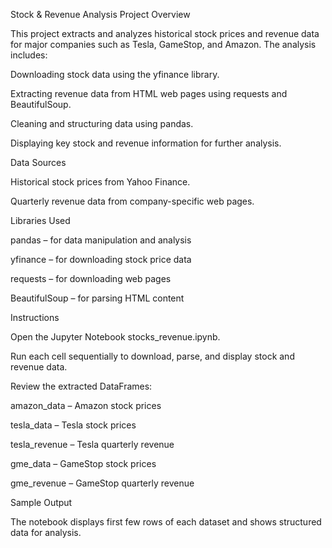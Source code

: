 Stock & Revenue Analysis
Project Overview

This project extracts and analyzes historical stock prices and revenue data for major companies such as Tesla, GameStop, and Amazon. The analysis includes:

Downloading stock data using the yfinance library.

Extracting revenue data from HTML web pages using requests and BeautifulSoup.

Cleaning and structuring data using pandas.

Displaying key stock and revenue information for further analysis.

Data Sources

Historical stock prices from Yahoo Finance.

Quarterly revenue data from company-specific web pages.

Libraries Used

pandas – for data manipulation and analysis

yfinance – for downloading stock price data

requests – for downloading web pages

BeautifulSoup – for parsing HTML content

Instructions

Open the Jupyter Notebook stocks_revenue.ipynb.

Run each cell sequentially to download, parse, and display stock and revenue data.

Review the extracted DataFrames:

amazon_data – Amazon stock prices

tesla_data – Tesla stock prices

tesla_revenue – Tesla quarterly revenue

gme_data – GameStop stock prices

gme_revenue – GameStop quarterly revenue

Sample Output

The notebook displays first few rows of each dataset and shows structured data for analysis.
